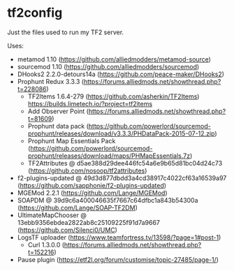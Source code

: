 # tf2config

Just the files used to run my TF2 server.

Uses:

- metamod 1.10 (https://github.com/alliedmodders/metamod-source)
- sourcemod 1.10 (https://github.com/alliedmodders/sourcemod)
- DHooks2 2.2.0-detours14a (https://github.com/peace-maker/DHooks2)
- Prophunt Redux 3.3.3 (https://forums.alliedmods.net/showthread.php?t=228086)
  - TF2Items 1.6.4-279 (https://github.com/asherkin/TF2Items) https://builds.limetech.io/?project=tf2items
  - Add Observer Point (https://forums.alliedmods.net/showthread.php?t=81609)
  - Prophunt data pack (https://github.com/powerlord/sourcemod-prophunt/releases/download/v3.3.3/PHDataPack-2015-07-12.zip)
  - Prophunt Map Essentials Pack (https://github.com/powerlord/sourcemod-prophunt/releases/download/maps/PHMapEssentials.7z)
  - TF2Attributes @ d5ae388d29dee446fc54a6e9b65d81bc04d24c73 (https://github.com/nosoop/tf2attributes)
- f2-plugins-updated @ 49d3d877dbdd3a4cd38917c4022cf63a16539a97 (https://github.com/sapphonie/f2-plugins-updated)
- MGEMod 2.2.1 (https://github.com/Lange/MGEMod)
- SOAPDM @ 39d9c6a400046635f7667c64dfbc1a843b54300a (https://github.com/Lange/SOAP-TF2DM)
- UltimateMapChooser @ 13ebb9356ebdea2822ab8c25109225f91d7a9667 (https://github.com/Silenci0/UMC)
- LogsTF uploader (https://www.teamfortress.tv/13598/?page=1#post-1)
  - Curl 1.3.0.0 (https://forums.alliedmods.net/showthread.php?t=152216)
- Pause plugin (https://etf2l.org/forum/customise/topic-27485/page-1/)  
